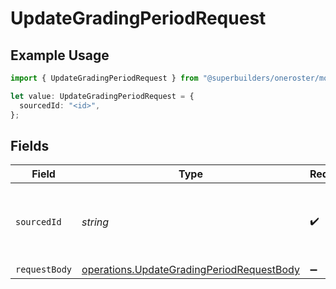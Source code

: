 # UpdateGradingPeriodRequest

## Example Usage

```typescript
import { UpdateGradingPeriodRequest } from "@superbuilders/oneroster/models/operations";

let value: UpdateGradingPeriodRequest = {
  sourcedId: "<id>",
};
```

## Fields

| Field                                                                                                  | Type                                                                                                   | Required                                                                                               | Description                                                                                            |
| ------------------------------------------------------------------------------------------------------ | ------------------------------------------------------------------------------------------------------ | ------------------------------------------------------------------------------------------------------ | ------------------------------------------------------------------------------------------------------ |
| `sourcedId`                                                                                            | *string*                                                                                               | :heavy_check_mark:                                                                                     | The sourcedId of the grading period to update                                                          |
| `requestBody`                                                                                          | [operations.UpdateGradingPeriodRequestBody](../../models/operations/updategradingperiodrequestbody.md) | :heavy_minus_sign:                                                                                     | N/A                                                                                                    |